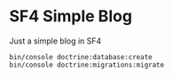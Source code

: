 # SF4 Simple Blog


Just a simple blog in SF4
```
bin/console doctrine:database:create
bin/console doctrine:migrations:migrate
```
